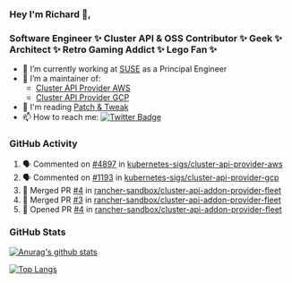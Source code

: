 ### Hey I'm Richard 👋, 

<h3 align="left">Software Engineer ✨ Cluster API & OSS Contributor ✨ Geek ✨ Architect ✨ Retro Gaming Addict ✨ Lego Fan ✨</h3>

- 🔭 I’m currently working at [SUSE](https://www.suse.com/) as a Principal Engineer
- 👯 I’m a maintainer of:
  -  [Cluster API Provider AWS](https://github.com/kubernetes-sigs/cluster-api-provider-aws)
  -  [Cluster API Provider GCP](https://github.com/kubernetes-sigs/cluster-api-provider-gcp)
- 💬 I'm reading [Patch & Tweak](https://bjooks.com/products/patch-tweak-exploring-modular-synthesis)
- 📫 How to reach me: [![Twitter Badge](https://img.shields.io/badge/-@fruit_case-00acee?style=flat&logo=Twitter&logoColor=white)](https://twitter.com/intent/follow?screen_name=fruit_case "Follow on Twitter")

### GitHub Activity 

<!--START_SECTION:activity-->
1. 🗣 Commented on [#4897](https://github.com/kubernetes-sigs/cluster-api-provider-aws/pull/4897#issuecomment-2063204859) in [kubernetes-sigs/cluster-api-provider-aws](https://github.com/kubernetes-sigs/cluster-api-provider-aws)
2. 🗣 Commented on [#1193](https://github.com/kubernetes-sigs/cluster-api-provider-gcp/pull/1193#issuecomment-2061717133) in [kubernetes-sigs/cluster-api-provider-gcp](https://github.com/kubernetes-sigs/cluster-api-provider-gcp)
3. 🎉 Merged PR [#4](https://github.com/rancher-sandbox/cluster-api-addon-provider-fleet/pull/4) in [rancher-sandbox/cluster-api-addon-provider-fleet](https://github.com/rancher-sandbox/cluster-api-addon-provider-fleet)
4. 🎉 Merged PR [#3](https://github.com/rancher-sandbox/cluster-api-addon-provider-fleet/pull/3) in [rancher-sandbox/cluster-api-addon-provider-fleet](https://github.com/rancher-sandbox/cluster-api-addon-provider-fleet)
5. 💪 Opened PR [#4](https://github.com/rancher-sandbox/cluster-api-addon-provider-fleet/pull/4) in [rancher-sandbox/cluster-api-addon-provider-fleet](https://github.com/rancher-sandbox/cluster-api-addon-provider-fleet)
<!--END_SECTION:activity-->

### GitHub Stats

[![Anurag's github stats](https://github-readme-stats.vercel.app/api?username=richardcase&count_private=true&show_icons=true)](https://github.com/anuraghazra/github-readme-stats)

[![Top Langs](https://github-readme-stats.vercel.app/api/top-langs/?username=richardcase&hide=html&layout=compact)](https://github.com/anuraghazra/github-readme-stats)
